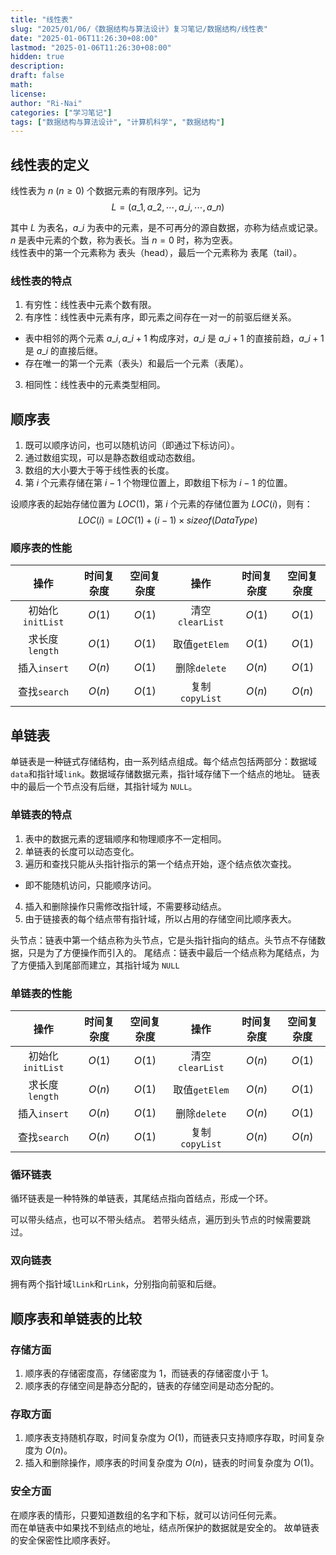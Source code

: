 ```yaml
---
title: "线性表"
slug: "2025/01/06/《数据结构与算法设计》复习笔记/数据结构/线性表"
date: "2025-01-06T11:26:30+08:00"
lastmod: "2025-01-06T11:26:30+08:00"
hidden: true
description:
draft: false
math:
license:
author: "Ri-Nai"
categories: ["学习笔记"]
tags: ["数据结构与算法设计", "计算机科学", "数据结构"]
---
```

## 线性表的定义
线性表为 $n$ ($n \ge 0$) 个数据元素的有限序列。记为
$$L = (a\_1, a\_2, \cdots, a\_i, \cdots, a\_n)$$  

其中 $L$ 为表名，$a\_i$ 为表中的元素，是不可再分的源自数据，亦称为结点或记录。 $n$ 是表中元素的个数，称为表长。当 $n=0$ 时，称为空表。  
线性表中的第一个元素称为 表头（head），最后一个元素称为 表尾（tail）。

### 线性表的特点
1. 有穷性：线性表中元素个数有限。
2. 有序性：线性表中元素有序，即元素之间存在一对一的前驱后继关系。
  - 表中相邻的两个元素 $a\_i, a\_{i+1}$ 构成序对，$a\_i$ 是 $a\_{i+1}$ 的直接前趋，$a\_{i+1}$ 是 $a\_i$ 的直接后继。
  - 存在唯一的第一个元素（表头）和最后一个元素（表尾）。
3. 相同性：线性表中的元素类型相同。

## 顺序表
1. 既可以顺序访问，也可以随机访问（即通过下标访问）。
2. 通过数组实现，可以是静态数组或动态数组。
3. 数组的大小要大于等于线性表的长度。
4. 第 $i$ 个元素存储在第 $i - 1$ 个物理位置上，即数组下标为 $i - 1$ 的位置。

设顺序表的起始存储位置为 $LOC(1)$，第 $i$ 个元素的存储位置为 $LOC(i)$，则有：
$$LOC(i) = LOC(1) + (i - 1) \times sizeof(DataType)$$


### 顺序表的性能
|      操作       | 时间复杂度  | 空间复杂度  |      操作       | 时间复杂度  | 空间复杂度  |
| :-----------: | :----: | :----: |  :-----------: | :----: | :----: |
| 初始化`initList` | $O(1)$ | $O(1)$ |  清空`clearList` | $O(1)$ | $O(1)$ |
| 求长度`length`  | $O(1)$ | $O(1)$ |  取值`getElem`  | $O(1)$ | $O(1)$ |
| 插入`insert`   | $O(n)$ | $O(1)$ |  删除`delete`   | $O(n)$ | $O(1)$ |
| 查找`search`  | $O(n)$ | $O(1)$ | 复制`copyList`  | $O(n)$ | $O(n)$ |

## 单链表
单链表是一种链式存储结构，由一系列结点组成。每个结点包括两部分：数据域`data`和指针域`link`。数据域存储数据元素，指针域存储下一个结点的地址。
链表中的最后一个节点没有后继，其指针域为 `NULL`。

### 单链表的特点
1. 表中的数据元素的逻辑顺序和物理顺序不一定相同。
2. 单链表的长度可以动态变化。
3. 遍历和查找只能从头指针指示的第一个结点开始，逐个结点依次查找。
  - 即不能随机访问，只能顺序访问。
4. 插入和删除操作只需修改指针域，不需要移动结点。
5. 由于链接表的每个结点带有指针域，所以占用的存储空间比顺序表大。

头节点：链表中第一个结点称为头节点，它是头指针指向的结点。头节点不存储数据，只是为了方便操作而引入的。
尾结点：链表中最后一个结点称为尾结点，为了方便插入到尾部而建立，其指针域为 `NULL`

### 单链表的性能
|      操作       | 时间复杂度  | 空间复杂度  |      操作       | 时间复杂度  | 空间复杂度  |
| :-----------: | :----: | :----: |  :-----------: | :----: | :----: |
| 初始化`initList` | $O(1)$ | $O(1)$ |  清空`clearList` | $O(n)$ | $O(1)$ |
| 求长度`length`  | $O(n)$ | $O(1)$ |  取值`getElem`  | $O(n)$ | $O(1)$ |
| 插入`insert`   | $O(n)$ | $O(1)$ |  删除`delete`   | $O(n)$ | $O(1)$ |
| 查找`search`  | $O(n)$ | $O(1)$ | 复制`copyList`  | $O(n)$ | $O(n)$ |

### 循环链表
循环链表是一种特殊的单链表，其尾结点指向首结点，形成一个环。

可以带头结点，也可以不带头结点。
若带头结点，遍历到头节点的时候需要跳过。

### 双向链表
拥有两个指针域`lLink`和`rLink`，分别指向前驱和后继。

## 顺序表和单链表的比较
### 存储方面
1. 顺序表的存储密度高，存储密度为 $1$，而链表的存储密度小于 $1$。
2. 顺序表的存储空间是静态分配的，链表的存储空间是动态分配的。

### 存取方面
1. 顺序表支持随机存取，时间复杂度为 $O(1)$，而链表只支持顺序存取，时间复杂度为 $O(n)$。
2. 插入和删除操作，顺序表的时间复杂度为 $O(n)$，链表的时间复杂度为 $O(1)$。

### 安全方面
在顺序表的情形，只要知道数组的名字和下标，就可以访问任何元素。  
而在单链表中如果找不到结点的地址，结点所保护的数据就是安全的。
故单链表的安全保密性比顺序表好。


